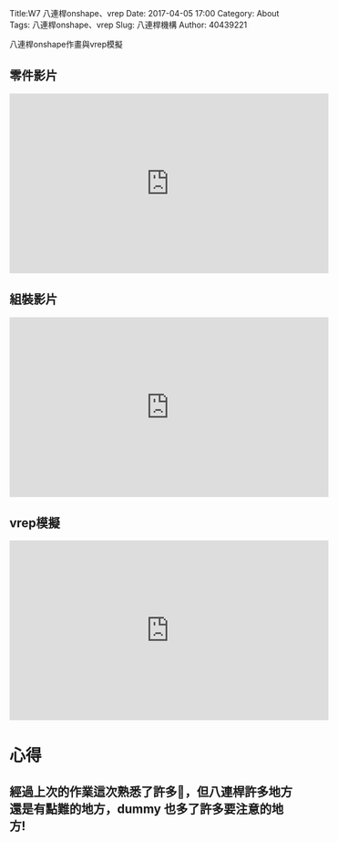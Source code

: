 Title:W7 八連桿onshape、vrep
Date: 2017-04-05 17:00
Category: About
Tags: 八連桿onshape、vrep
Slug:  八連桿機構
Author: 40439221

八連桿onshape作畫與vrep模擬

<!-- PELICAN_END_SUMMARY -->

<h2> 零件影片</h2>

<iframe width="560" height="315" src="https://www.youtube.com/embed/seOz8sanubI" frameborder="0" allowfullscreen></iframe>

<h2> 組裝影片</h2>

<iframe width="560" height="315" src="https://www.youtube.com/embed/gKmQKsp2PSg" frameborder="0" allowfullscreen></iframe>

<h2> vrep模擬</h2>

<iframe width="560" height="315" src="https://www.youtube.com/embed/Ew-zg5eo5zs" frameborder="0" allowfullscreen></iframe>
<h1>心得</h1>

<h2>經過上次的作業這次熟悉了許多，但八連桿許多地方還是有點難的地方，dummy 也多了許多要注意的地方! </h2>